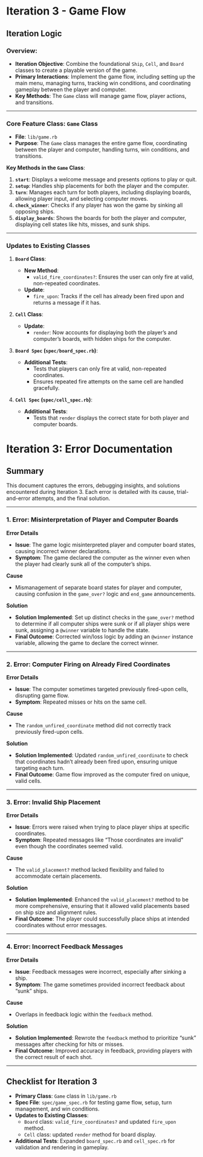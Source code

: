 # Iteration 3 - Game Flow

## Iteration Logic

### Overview:
- **Iteration Objective**: Combine the foundational `Ship`, `Cell`, and `Board` classes to create a playable version of the game.
- **Primary Interactions**: Implement the game flow, including setting up the main menu, managing turns, tracking win conditions, and coordinating gameplay between the player and computer.
- **Key Methods**: The `Game` class will manage game flow, player actions, and transitions.

---

### Core Feature Class: `Game` Class

- **File**: `lib/game.rb`
- **Purpose**: The `Game` class manages the entire game flow, coordinating between the player and computer, handling turns, win conditions, and transitions.

**Key Methods in the `Game` Class**:
1. **`start`**: Displays a welcome message and presents options to play or quit.
2. **`setup`**: Handles ship placements for both the player and the computer.
3. **`turn`**: Manages each turn for both players, including displaying boards, allowing player input, and selecting computer moves.
4. **`check_winner`**: Checks if any player has won the game by sinking all opposing ships.
5. **`display_boards`**: Shows the boards for both the player and computer, displaying cell states like hits, misses, and sunk ships.

---

### Updates to Existing Classes

1. **`Board` Class**:
   - **New Method**:
     - `valid_fire_coordinates?`: Ensures the user can only fire at valid, non-repeated coordinates.
   - **Update**:
     - `fire_upon`: Tracks if the cell has already been fired upon and returns a message if it has.

2. **`Cell` Class**:
   - **Update**:
     - `render`: Now accounts for displaying both the player’s and computer’s boards, with hidden ships for the computer.

3. **`Board Spec` (`spec/board_spec.rb`)**:
   - **Additional Tests**:
     - Tests that players can only fire at valid, non-repeated coordinates.
     - Ensures repeated fire attempts on the same cell are handled gracefully.

4. **`Cell Spec` (`spec/cell_spec.rb`)**:
   - **Additional Tests**:
     - Tests that `render` displays the correct state for both player and computer boards.

# Iteration 3: Error Documentation

## Summary
This document captures the errors, debugging insights, and solutions encountered during Iteration 3. Each error is detailed with its cause, trial-and-error attempts, and the final solution.

---

### 1. Error: Misinterpretation of Player and Computer Boards

**Error Details**
- **Issue**: The game logic misinterpreted player and computer board states, causing incorrect winner declarations.
- **Symptom**: The game declared the computer as the winner even when the player had clearly sunk all of the computer’s ships.

**Cause**
- Mismanagement of separate board states for player and computer, causing confusion in the `game_over?` logic and `end_game` announcements.

**Solution**
- **Solution Implemented**: Set up distinct checks in the `game_over?` method to determine if all computer ships were sunk or if all player ships were sunk, assigning a `@winner` variable to handle the state.
- **Final Outcome**: Corrected win/loss logic by adding an `@winner` instance variable, allowing the game to declare the correct winner.

---

### 2. Error: Computer Firing on Already Fired Coordinates

**Error Details**
- **Issue**: The computer sometimes targeted previously fired-upon cells, disrupting game flow.
- **Symptom**: Repeated misses or hits on the same cell.

**Cause**
- The `random_unfired_coordinate` method did not correctly track previously fired-upon cells.

**Solution**
- **Solution Implemented**: Updated `random_unfired_coordinate` to check that coordinates hadn’t already been fired upon, ensuring unique targeting each turn.
- **Final Outcome**: Game flow improved as the computer fired on unique, valid cells.

---

### 3. Error: Invalid Ship Placement

**Error Details**
- **Issue**: Errors were raised when trying to place player ships at specific coordinates.
- **Symptom**: Repeated messages like “Those coordinates are invalid” even though the coordinates seemed valid.

**Cause**
- The `valid_placement?` method lacked flexibility and failed to accommodate certain placements.

**Solution**
- **Solution Implemented**: Enhanced the `valid_placement?` method to be more comprehensive, ensuring that it allowed valid placements based on ship size and alignment rules.
- **Final Outcome**: The player could successfully place ships at intended coordinates without error messages.

---

### 4. Error: Incorrect Feedback Messages

**Error Details**
- **Issue**: Feedback messages were incorrect, especially after sinking a ship.
- **Symptom**: The game sometimes provided incorrect feedback about “sunk” ships.

**Cause**
- Overlaps in feedback logic within the `feedback` method.

**Solution**
- **Solution Implemented**: Rewrote the `feedback` method to prioritize “sunk” messages after checking for hits or misses.
- **Final Outcome**: Improved accuracy in feedback, providing players with the correct result of each shot.

---

## Checklist for Iteration 3

- **Primary Class**: `Game` class in `lib/game.rb`
- **Spec File**: `spec/game_spec.rb` for testing game flow, setup, turn management, and win conditions.
- **Updates to Existing Classes**:
  - `Board` class: `valid_fire_coordinates?` and updated `fire_upon` method.
  - `Cell` class: updated `render` method for board display.
- **Additional Tests**: Expanded `board_spec.rb` and `cell_spec.rb` for validation and rendering in gameplay.
